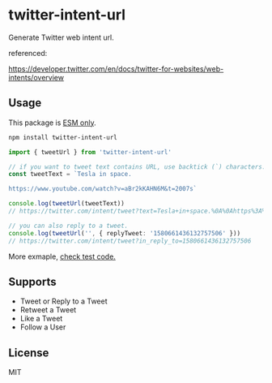 # twitter-intent-url

Generate Twitter web intent url.

referenced:

https://developer.twitter.com/en/docs/twitter-for-websites/web-intents/overview

## Usage

This package is [ESM only](https://gist.github.com/sindresorhus/a39789f98801d908bbc7ff3ecc99d99c).

```sh
npm install twitter-intent-url
```

```ts
import { tweetUrl } from 'twitter-intent-url'

// if you want to tweet text contains URL, use backtick (`) characters.
const tweetText = `Tesla in space.

https://www.youtube.com/watch?v=aBr2kKAHN6M&t=2007s`

console.log(tweetUrl(tweetText))
// https://twitter.com/intent/tweet?text=Tesla+in+space.%0A%0Ahttps%3A%2F%2Fwww.youtube.com%2Fwatch%3Fv%3DaBr2kKAHN6M%26t%3D2007s

// you can also reply to a tweet.
console.log(tweetUrl('', { replyTweet: '1580661436132757506' }))
// https://twitter.com/intent/tweet?in_reply_to=1580661436132757506
```

More exmaple, [check test code.](./src/index.test.ts)

## Supports

- Tweet or Reply to a Tweet
- Retweet a Tweet
- Like a Tweet
- Follow a User

## License

MIT
